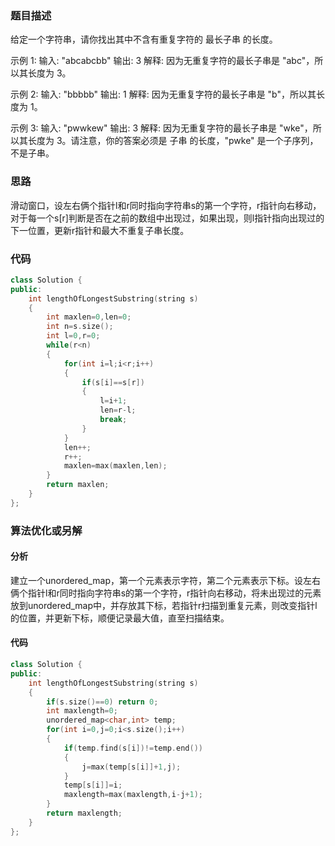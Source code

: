 ### 题目描述

给定一个字符串，请你找出其中不含有重复字符的 最长子串 的长度。

示例 1:
输入: "abcabcbb"
输出: 3 
解释: 因为无重复字符的最长子串是 "abc"，所以其长度为 3。

示例 2:
输入: "bbbbb"
输出: 1
解释: 因为无重复字符的最长子串是 "b"，所以其长度为 1。

示例 3:
输入: "pwwkew"
输出: 3
解释: 因为无重复字符的最长子串是 "wke"，所以其长度为 3。请注意，你的答案必须是 子串 的长度，"pwke" 是一个子序列，不是子串。

### 思路

滑动窗口，设左右俩个指针l和r同时指向字符串s的第一个字符，r指针向右移动，对于每一个s[r]判断是否在之前的数组中出现过，如果出现，则l指针指向出现过的下一位置，更新r指针和最大不重复子串长度。

### 代码

```c++
class Solution {
public:
    int lengthOfLongestSubstring(string s) 
    {
        int maxlen=0,len=0;
        int n=s.size();
        int l=0,r=0;
        while(r<n)
        {
            for(int i=l;i<r;i++)
            {
                if(s[i]==s[r])
                {
                    l=i+1;
                    len=r-l;
                    break;
                }
            }
            len++;
            r++;
            maxlen=max(maxlen,len);
        }
        return maxlen;
    }   
};


```

### 算法优化或另解

#### 分析

建立一个unordered_map，第一个元素表示字符，第二个元素表示下标。设左右俩个指针l和r同时指向字符串s的第一个字符，r指针向右移动，将未出现过的元素放到unordered_map中，并存放其下标，若指针r扫描到重复元素，则改变指针l的位置，并更新下标，顺便记录最大值，直至扫描结束。

#### 代码

```c++
class Solution {
public:
    int lengthOfLongestSubstring(string s) 
    {
        if(s.size()==0) return 0;
        int maxlength=0;
        unordered_map<char,int> temp;
        for(int i=0,j=0;i<s.size();i++)
        {
            if(temp.find(s[i])!=temp.end())
            {
                j=max(temp[s[i]]+1,j);
            }
            temp[s[i]]=i;
            maxlength=max(maxlength,i-j+1);
        }
        return maxlength;
    }
};
```

